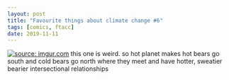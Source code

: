 ```yaml
---
layout: post
title: "Favourite things about climate change #6"
tags: [comics, ftacc]
date: 2019-11-11
---
```

<!-- #59 -->
[![](https://i.imgur.com/snJbl7L.jpg "source: imgur.com")](https://i.imgur.com/snJbl7L.jpg)
this one is weird. so hot planet makes hot bears go south and cold bears go north where they meet and have hotter, sweatier bearier intersectional relationships
